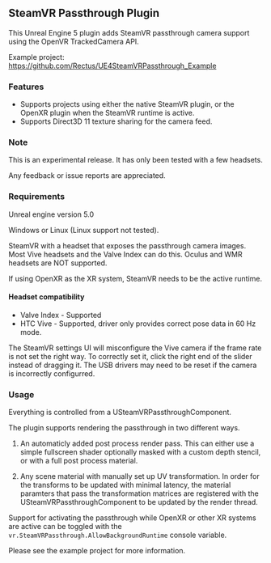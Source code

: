 SteamVR Passthrough Plugin
---

This Unreal Engine 5 plugin adds SteamVR passthrough camera support using the OpenVR TrackedCamera API.

Example project: https://github.com/Rectus/UE4SteamVRPassthrough_Example

### Features ###

- Supports projects using either the native SteamVR plugin, or the OpenXR plugin when the SteamVR runtime is active.
- Supports Direct3D 11 texture sharing for the camera feed. 

### Note ###

This is an experimental release. It has only been tested with a few headsets.

Any feedback or issue reports are appreciated.

### Requirements ###

Unreal engine version 5.0

Windows or Linux (Linux support not tested).

SteamVR with a headset that exposes the passthrough camera images. Most Vive headsets and the Valve Index can do this. Oculus and WMR headsets are NOT supported.

If using OpenXR as the XR system, SteamVR needs to be the active runtime.

#### Headset compatibility ####

- Valve Index - Supported
- HTC Vive - Supported, driver only provides correct pose data in 60 Hz mode. 

The SteamVR settings UI will misconfigure the Vive camera if the frame rate is not set the right way. To correctly set it, click the right end of the slider instead of dragging it. The USB drivers may need to be reset if the camera is incorrectly configurred.


### Usage ###

Everything is controlled from a USteamVRPassthroughComponent.

The plugin supports rendering the passthrough in two different ways. 

1. An automaticly added post process render pass. This can either use a simple fullscreen shader optionally masked with a custom depth stencil, or with a full post process material.

2. Any scene material with manually set up UV transformation. In order for the transforms to be updated with minimal latency, the material paramters that pass the transformation matrices are registered with the USteamVRPassthroughComponent to be updated by the render thread.

Support for activating the passthrough while OpenXR or other XR systems are active can be toggled with the `vr.SteamVRPassthrough.AllowBackgroundRuntime` console variable.

Please see the example project for more information.
